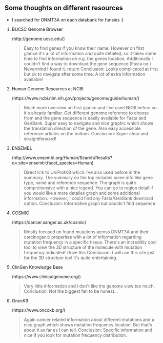 ## Some thoughts on different resources

* I searched for DNMT3A on each databank for funsies :)

<ol>
<li>BUCSC Genome Browser</li>
  <p> (http://genome.ucsc.edu/) </p>
  
> Easy to find genes if you know their name. However on first glance it's a lot of information and quite detailed,
so it takes some time to find information on e.g. the genes location. 
Additionally I couldn't find a way to download the gene sequence (Fasta oe.) Nevermind I found it.   return
Conclusion: Looks complicated at first but ok to navigate after some time. A lot of extra information available!
  
<li>Human Genome Resources at NCBI</li>
  <p>(https://www.ncbi.nlm.nih.gov/projects/genome/guide/human/)<p>
  
> Much more overview on first glance and I've used NCBI before so it's already familiar. Get different genome reference to choose from
and the gene sequence is easily available for Fasta and GenBank. Super easy to navigate and nice graphic which shows the translation direction of the gene.
Also easy accessible reference articles on the bottom.
>Conclusion: Super clear and straightforward!
  
  
<li>ENSEMBL</li>
  <p>(http://www.ensembl.org/Human/Search/Results?q=;site=ensembl;facet_species=Human)<p>

> Direct link to UniProtKB which I've also used before in the summary. The summary on the top includes some info like
gene type, name and reference sequence. The graph is quite comprehensive with a nice legend. You can go to region detail if you
would like a more detailes graph and some additional information. However, I could find any Fasta/GenBank download option.
>Conclusion: Informative graph but couldn't find sequence.
  
  
<li>COSMIC</li>
  <p>(https://cancer.sanger.ac.uk/cosmic)<p>

> Mostly focused on found mutations across DNMT3A and their carcinogenic properties with a lot of information regarding mutation
frequency in a specific tissue. There's an incredibly cool tool to view the
3D structure of the molecule with mutation frequency indicated! I love this
>Conclusion: I will use this site just for the 3D structure tool it's quite entertaining. 
  
<li>ClinGen Knowledge Base</li>
  <p>(https://www.clinicalgenome.org/)<p>

> Very little information and I don't like the genome view too much. 
>Conclusion: Not the biggest fan to be honest...
  
<li>OncoKB</li>
  <p>(https://www.oncokb.org/)<p> 

> Again cancer related information about different mutations and a nice graph which shows mutation frequency location. 
But that's about it as far as I can tell.
>Conclusion: Specific information and nice if you look for mutation frequency distribution.
  
</ol>


